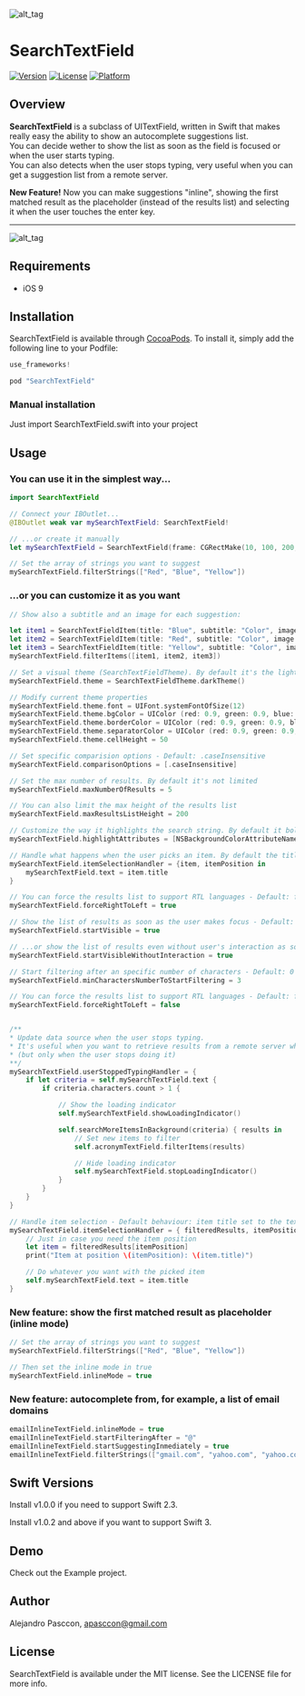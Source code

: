 ![alt_tag](https://raw.githubusercontent.com/apasccon/SearchTextField/master/Example/SearchTextField/SearchTextField.png)

# SearchTextField

[![Version](https://img.shields.io/cocoapods/v/SearchTextField.svg?style=flat)](http://cocoapods.org/pods/SearchTextField)
[![License](https://img.shields.io/cocoapods/l/SearchTextField.svg?style=flat)](http://cocoapods.org/pods/SearchTextField)
[![Platform](https://img.shields.io/cocoapods/p/SearchTextField.svg?style=flat)](http://cocoapods.org/pods/SearchTextField)

## Overview

**SearchTextField** is a subclass of UITextField, written in Swift that makes really easy the ability to show an autocomplete suggestions list.   
You can decide wether to show the list as soon as the field is focused or when the user starts typing.   
You can also detects when the user stops typing, very useful when you can get a suggestion list from a remote server.   

**New Feature!**
Now you can make suggestions "inline", showing the first matched result as the placeholder (instead of the results list) and selecting it when the user touches the enter key.

------   
![alt_tag](https://raw.githubusercontent.com/apasccon/SearchTextField/master/Example/SearchTextField/SearchTextField_Demo.gif)

## Requirements

* iOS 9

## Installation

SearchTextField is available through [CocoaPods](http://cocoapods.org). To install
it, simply add the following line to your Podfile:

```swift
use_frameworks!

pod "SearchTextField"
```

### Manual installation

Just import SearchTextField.swift into your project

## Usage

### You can use it in the simplest way...

```swift
import SearchTextField

// Connect your IBOutlet...
@IBOutlet weak var mySearchTextField: SearchTextField!

// ...or create it manually
let mySearchTextField = SearchTextField(frame: CGRectMake(10, 100, 200, 40))

// Set the array of strings you want to suggest
mySearchTextField.filterStrings(["Red", "Blue", "Yellow"])
```
### ...or you can customize it as you want

```swift
// Show also a subtitle and an image for each suggestion:

let item1 = SearchTextFieldItem(title: "Blue", subtitle: "Color", image: UIImage(named: "icon_blue"))
let item2 = SearchTextFieldItem(title: "Red", subtitle: "Color", image: UIImage(named: "icon_red"))
let item3 = SearchTextFieldItem(title: "Yellow", subtitle: "Color", image: UIImage(named: "icon_yellow"))
mySearchTextField.filterItems([item1, item2, item3])

// Set a visual theme (SearchTextFieldTheme). By default it's the light theme
mySearchTextField.theme = SearchTextFieldTheme.darkTheme()

// Modify current theme properties
mySearchTextField.theme.font = UIFont.systemFontOfSize(12)
mySearchTextField.theme.bgColor = UIColor (red: 0.9, green: 0.9, blue: 0.9, alpha: 0.3)
mySearchTextField.theme.borderColor = UIColor (red: 0.9, green: 0.9, blue: 0.9, alpha: 1)
mySearchTextField.theme.separatorColor = UIColor (red: 0.9, green: 0.9, blue: 0.9, alpha: 0.5)
mySearchTextField.theme.cellHeight = 50

// Set specific comparision options - Default: .caseInsensitive
mySearchTextField.comparisonOptions = [.caseInsensitive]

// Set the max number of results. By default it's not limited
mySearchTextField.maxNumberOfResults = 5

// You can also limit the max height of the results list
mySearchTextField.maxResultsListHeight = 200

// Customize the way it highlights the search string. By default it bolds the string
mySearchTextField.highlightAttributes = [NSBackgroundColorAttributeName: UIColor.yellowColor(), NSFontAttributeName:UIFont.boldSystemFontOfSize(12)]

// Handle what happens when the user picks an item. By default the title is set to the text field
mySearchTextField.itemSelectionHandler = {item, itemPosition in
    mySearchTextField.text = item.title
}

// You can force the results list to support RTL languages - Default: false
mySearchTextField.forceRightToLeft = true

// Show the list of results as soon as the user makes focus - Default: false
mySearchTextField.startVisible = true

// ...or show the list of results even without user's interaction as soon as created - Default: false
mySearchTextField.startVisibleWithoutInteraction = true

// Start filtering after an specific number of characters - Default: 0
mySearchTextField.minCharactersNumberToStartFiltering = 3

// You can force the results list to support RTL languages - Default: false
mySearchTextField.forceRightToLeft = false


/**
* Update data source when the user stops typing.
* It's useful when you want to retrieve results from a remote server while typing
* (but only when the user stops doing it)
**/
mySearchTextField.userStoppedTypingHandler = {
    if let criteria = self.mySearchTextField.text {
        if criteria.characters.count > 1 {

            // Show the loading indicator
            self.mySearchTextField.showLoadingIndicator()

            self.searchMoreItemsInBackground(criteria) { results in
                // Set new items to filter
                self.acronymTextField.filterItems(results)

                // Hide loading indicator
                self.mySearchTextField.stopLoadingIndicator()
            }
        }
    }
}

// Handle item selection - Default behaviour: item title set to the text field
mySearchTextField.itemSelectionHandler = { filteredResults, itemPosition in
    // Just in case you need the item position
    let item = filteredResults[itemPosition]
    print("Item at position \(itemPosition): \(item.title)")

    // Do whatever you want with the picked item
    self.mySearchTextField.text = item.title
}


```

### New feature: show the first matched result as placeholder (inline mode)

```swift
// Set the array of strings you want to suggest
mySearchTextField.filterStrings(["Red", "Blue", "Yellow"])

// Then set the inline mode in true
mySearchTextField.inlineMode = true
```

### New feature: autocomplete from, for example, a list of email domains

```swift
emailInlineTextField.inlineMode = true
emailInlineTextField.startFilteringAfter = "@"
emailInlineTextField.startSuggestingInmediately = true
emailInlineTextField.filterStrings(["gmail.com", "yahoo.com", "yahoo.com.ar"])
```

## Swift Versions

Install v1.0.0 if you need to support Swift 2.3.

Install v1.0.2 and above if you want to support Swift 3.


## Demo

Check out the Example project.

## Author

Alejandro Pasccon, apasccon@gmail.com

## License

SearchTextField is available under the MIT license. See the LICENSE file for more info.
